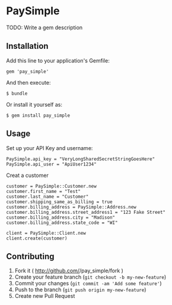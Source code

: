 # PaySimple

TODO: Write a gem description

## Installation

Add this line to your application's Gemfile:

    gem 'pay_simple'

And then execute:

    $ bundle

Or install it yourself as:

    $ gem install pay_simple

## Usage

Set up your API Key and username: 

    PaySimple.api_key = "VeryLongSharedSecretStringGoesHere"
    PaySimple.api_user = "ApiUser1234"

Creat a customer

    customer = PaySimple::Customer.new
    customer.first_name = "Test"
    customer.last_name = "Customer"
    customer.shipping_same_as_billing = true
    customer.billing_address = PaySimple::Address.new
    customer.billing_address.street_address1 = "123 Fake Street"
    customer.billing_address.city = "Madison"
    customer.billing_address.state_code = "WI"

    client = PaySimple::Client.new
    client.create(customer)

## Contributing

1. Fork it ( http://github.com/<my-github-username>/pay_simple/fork )
2. Create your feature branch (`git checkout -b my-new-feature`)
3. Commit your changes (`git commit -am 'Add some feature'`)
4. Push to the branch (`git push origin my-new-feature`)
5. Create new Pull Request
